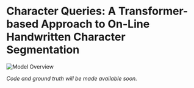 # Character Queries: A Transformer-based Approach to On-Line Handwritten Character Segmentation

![Model Overview](https://user-images.githubusercontent.com/3986846/235125728-2446a968-25c6-49f2-9f26-4ae0da4a02f2.png)

*Code and ground truth will be made available soon.*
